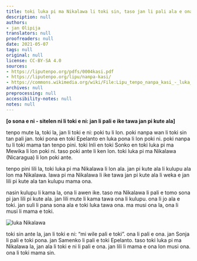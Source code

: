 ```yaml
---
title: toki luka pi ma Nikalawa li toki sin, taso jan li pali ala e ona
description: null
authors:
- jan Olipija
translators: null
proofreaders: null
date: 2021-05-07
tags: null
original: null
license: CC-BY-SA 4.0
sources:
- https://liputenpo.org/pdfs/0004kasi.pdf
- https://liputenpo.org/lipu/nanpa-kasi/
- https://commons.wikimedia.org/wiki/File:Lipu_tenpo_nanpa_kasi_-_luka_Nikalawa.png
archives: null
preprocessing: null
accessibility-notes: null
notes: null
---
```


**[o sona e ni - sitelen ni li toki e ni: jan li pali e ike tawa jan pi kute ala]**

tenpo mute la, toki la, jan li toki e ni: poki tu li lon. poki nanpa wan li toki sin tan pali jan. toki pona en toki Epelanto en luka pona li lon poki ni. poki nanpa tu li toki mama tan tenpo pini. toki Inli en toki Sonko en toki luka pi ma Mewika li lon poki ni. taso poki ante li ken lon. toki luka pi ma Nikalawa (Nicaragua) li lon poki ante.

tenpo pini lili la, toki luka pi ma Nikalawa li lon ala. jan pi kute ala li kulupu ala lon ma Nikalawa. lawa pi ma Nikalawa li ike tawa jan pi kute ala li weka e jan lili pi kute ala tan kulupu mama ona.

nasin kulupu li kama la, ona li awen ike. taso ma Nikalawa li pali e tomo sona pi jan lili pi kute ala. jan lili mute li kama tawa ona li kulupu. ona li jo ala e toki. jan suli li pana sona ala e toki luka tawa ona. ma musi ona la, ona li musi li mama e toki.

![luka Nikalawa](https://upload.wikimedia.org/wikipedia/commons/b/ba/Lipu_tenpo_nanpa_kasi_-_luka_Nikalawa.png)

toki sin ante la, jan li toki e ni: “mi wile pali e toki”. ona li pali e ona. jan Sonja li pali e toki pona. jan Samenko li pali e toki Epelanto. taso toki luka pi ma Nikalawa la, jan ala li toki e ni li pali e ona. jan lili li mama e ona lon musi ona. ona li toki mama sin.